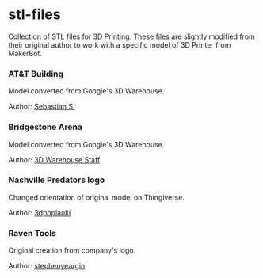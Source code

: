 stl-files
=========

Collection of STL files for 3D Printing. These files are slightly modified from their original author to work with a specific model of 3D Printer from MakerBot.

### AT&T Building

Model converted from Google's 3D Warehouse.

Author: [Sebastian S.](https://3dwarehouse.sketchup.com/model/45490ca0806c567fac5d1c894c39fae7/ATT-Building)

### Bridgestone Arena

Model converted from Google's 3D Warehouse.

Author: [3D Warehouse Staff](https://3dwarehouse.sketchup.com/model/c5b1f1a65e6de3c0c37544baf5685388/Sommet-Center-Gaylord-Entertainment-Center)

### Nashville Predators logo

Changed orientation of original model on Thingiverse.

Author: [3dpoplauki](https://www.thingiverse.com/thing:1114513)

### Raven Tools

Original creation from company's logo.

Author: [stephenyeargin](https://www.thingiverse.com/thing:248128)

